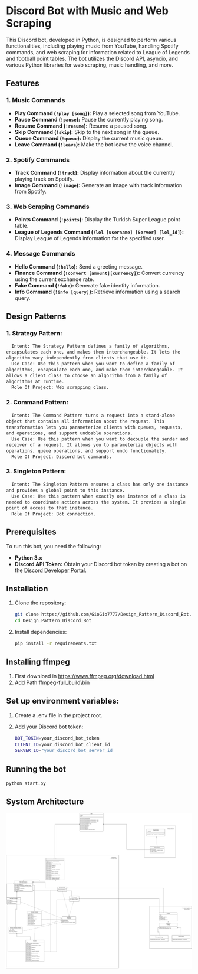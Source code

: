 # Discord Bot with Music and Web Scraping

This Discord bot, developed in Python, is designed to perform various functionalities, including playing music from YouTube, handling Spotify commands, and web scraping for information related to League of Legends and football point tables. The bot utilizes the Discord API, asyncio, and various Python libraries for web scraping, music handling, and more.

## Features

### 1. Music Commands

- **Play Command (`!play [song]`):** Play a selected song from YouTube.
- **Pause Command (`!pause`):** Pause the currently playing song.
- **Resume Command (`!resume`):** Resume a paused song.
- **Skip Command (`!skip`):** Skip to the next song in the queue.
- **Queue Command (`!queue`):** Display the current music queue.
- **Leave Command (`!leave`):** Make the bot leave the voice channel.

### 2. Spotify Commands

- **Track Command (`!track`):** Display information about the currently playing track on Spotify.
- **Image Command (`!image`):** Generate an image with track information from Spotify.


### 3. Web Scraping Commands

- **Points Command (`!points`):** Display the Turkish Super League point table.
- **League of Legends Command (`!lol [username] [Server] [lol_id]`):** Display League of Legends information for the specified user.

### 4. Message Commands

- **Hello Command (`!hello`):** Send a greeting message.
- **Finance Command (`!convert [amount][currency]`):** Convert currency using the current exchange rate.
- **Fake Command (`!fake`):** Generate fake identity information.
- **Info Command (`!info [query]`):** Retrieve information using a search query.

## Design Patterns
### 1. Strategy Pattern:

      Intent: The Strategy Pattern defines a family of algorithms, encapsulates each one, and makes them interchangeable. It lets the algorithm vary independently from clients that use it.
      Use Case: Use this pattern when you want to define a family of algorithms, encapsulate each one, and make them interchangeable. It allows a client class to choose an algorithm from a family of algorithms at runtime.
      Role Of Project: Web scrapping class.

### 2. Command Pattern:

      Intent: The Command Pattern turns a request into a stand-alone object that contains all information about the request. This transformation lets you parameterize clients with queues, requests, and operations, and support undoable operations.
      Use Case: Use this pattern when you want to decouple the sender and receiver of a request. It allows you to parameterize objects with operations, queue operations, and support undo functionality.
      Role Of Project: Discord bot commands.

### 3. Singleton Pattern:

      Intent: The Singleton Pattern ensures a class has only one instance and provides a global point to this instance.
      Use Case: Use this pattern when exactly one instance of a class is needed to coordinate actions across the system. It provides a single point of access to that instance.
      Role Of Project: Bot connection.

## Prerequisites

To run this bot, you need the following:

- **Python 3.x**
- **Discord API Token:** Obtain your Discord bot token by creating a bot on the [Discord Developer Portal](https://discord.com/developers/applications).

## Installation

1. Clone the repository:

   ```bash
   git clone https://github.com/GioGio7777/Design_Pattern_Discord_Bot.git
   cd Design_Pattern_Discord_Bot


2. Install dependencies:
    ```bash
    pip install -r requirements.txt

## Installing ffmpeg
1. First download in https://www.ffmpeg.org/download.html
2. Add Path ffmpeg-full_build\bin

## Set up environment variables:
1. Create a .env file in the project root.

2. Add your Discord bot token:
    ```bash
    BOT_TOKEN=your_discord_bot_token
    CLIENT_ID=your_discord_bot_client_id
    SERVER_ID="your_discord_bot_server_id
   ```
   
## Running the bot
```bash
python start.py
```

## System Architecture 

![arc](./sys.webp)
